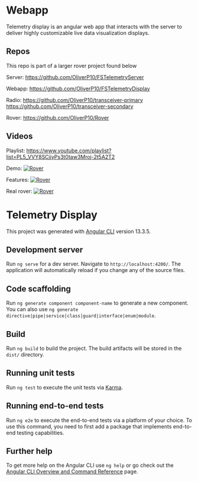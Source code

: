 # Webapp
Telemetry display is an angular web app that interacts with the server to deliver highly customizable live data visualization displays.

## Repos
This repo is part of a larger rover project found below

Server:
  https://github.com/OliverP10/FSTelemetryServer

Webapp:
  https://github.com/OliverP10/FSTelemetryDisplay
  
Radio:
  https://github.com/OliverP10/transceiver-primary
  https://github.com/OliverP10/transceiver-secondary

Rover:
  https://github.com/OliverP10/Rover


## Videos
Playlist:
  https://www.youtube.com/playlist?list=PL5_VVY8SCjjyPs3t0taw3Mroj-2t5A2T2

Demo:
  [![Rover](http://img.youtube.com/vi/teciZ9zQauc&ab/0.jpg)](http://www.youtube.com/watch?v=teciZ9zQauc&ab "Video Title")

Features:
  [![Rover](http://img.youtube.com/vi/Ub2QJstEn6c&ab/0.jpg)](http://www.youtube.com/watch?v=Ub2QJstEn6c&ab "Video Title")

Real rover:
  [![Rover](http://img.youtube.com/vi/_TyuhnYIlHk&ab/0.jpg)](http://www.youtube.com/watch?v=_TyuhnYIlHk&ab "Video Title")


# Telemetry Display

This project was generated with [Angular CLI](https://github.com/angular/angular-cli) version 13.3.5.

## Development server

Run `ng serve` for a dev server. Navigate to `http://localhost:4200/`. The application will automatically reload if you change any of the source files.

## Code scaffolding

Run `ng generate component component-name` to generate a new component. You can also use `ng generate directive|pipe|service|class|guard|interface|enum|module`.

## Build

Run `ng build` to build the project. The build artifacts will be stored in the `dist/` directory.

## Running unit tests

Run `ng test` to execute the unit tests via [Karma](https://karma-runner.github.io).

## Running end-to-end tests

Run `ng e2e` to execute the end-to-end tests via a platform of your choice. To use this command, you need to first add a package that implements end-to-end testing capabilities.

## Further help

To get more help on the Angular CLI use `ng help` or go check out the [Angular CLI Overview and Command Reference](https://angular.io/cli) page.
